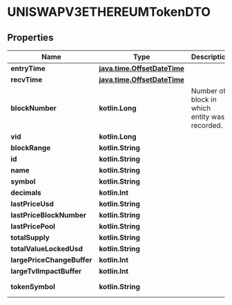 
# UNISWAPV3ETHEREUMTokenDTO

## Properties
Name | Type | Description | Notes
------------ | ------------- | ------------- | -------------
**entryTime** | [**java.time.OffsetDateTime**](java.time.OffsetDateTime.md) |  |  [optional]
**recvTime** | [**java.time.OffsetDateTime**](java.time.OffsetDateTime.md) |  |  [optional]
**blockNumber** | **kotlin.Long** | Number of block in which entity was recorded. |  [optional]
**vid** | **kotlin.Long** |  |  [optional]
**blockRange** | **kotlin.String** |  |  [optional]
**id** | **kotlin.String** |  |  [optional]
**name** | **kotlin.String** |  |  [optional]
**symbol** | **kotlin.String** |  |  [optional]
**decimals** | **kotlin.Int** |  |  [optional]
**lastPriceUsd** | **kotlin.String** |  |  [optional]
**lastPriceBlockNumber** | **kotlin.String** |  |  [optional]
**lastPricePool** | **kotlin.String** |  |  [optional]
**totalSupply** | **kotlin.String** |  |  [optional]
**totalValueLockedUsd** | **kotlin.String** |  |  [optional]
**largePriceChangeBuffer** | **kotlin.Int** |  |  [optional]
**largeTvlImpactBuffer** | **kotlin.Int** |  |  [optional]
**tokenSymbol** | **kotlin.String** |  |  [optional] [readonly]



